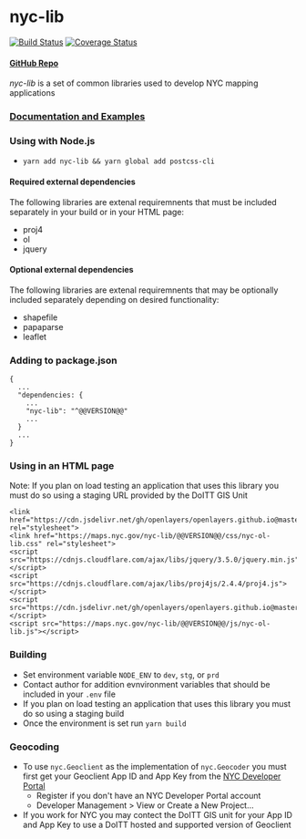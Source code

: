 # nyc-lib

[![Build Status](https://travis-ci.org/timkeane/nyc-lib.svg?branch=master)](https://travis-ci.org/timkeane/nyc-lib) [![Coverage Status](https://coveralls.io/repos/github/timkeane/nyc-lib/badge.svg?branch=master)](https://coveralls.io/github/timkeane/nyc-lib?branch=master) 
#### [GitHub Repo](https://github.com/timkeane/nyc-lib)

*nyc-lib* is a set of common libraries used to develop NYC mapping applications

### [Documentation and Examples](https://maps.nyc.gov/nyc-lib/)

### Using with Node.js

* `yarn add nyc-lib && yarn global add postcss-cli`

#### Required external dependencies

The following libraries are extenal requiremnents that must be included separately in your build or in your HTML page:
* proj4
* ol
* jquery

#### Optional external dependencies 

The following libraries are extenal requiremnents that may be optionally included separately depending on desired functionality:
* shapefile
* papaparse
* leaflet

### Adding to package.json

```
{
  ...
  "dependencies: {
    ...
    "nyc-lib": "^@@VERSION@@"
    ...
  }
  ...
}
```

### Using in an HTML page

Note: If you plan on load testing an application that uses this library you must do so using a staging URL provided by the DoITT GIS Unit 

```
<link href="https://cdn.jsdelivr.net/gh/openlayers/openlayers.github.io@master/en/v6.5.0/css/ol.css" rel="stylesheet">
<link href="https://maps.nyc.gov/nyc-lib/@@VERSION@@/css/nyc-ol-lib.css" rel="stylesheet">
<script src="https://cdnjs.cloudflare.com/ajax/libs/jquery/3.5.0/jquery.min.js"></script>
<script src="https://cdnjs.cloudflare.com/ajax/libs/proj4js/2.4.4/proj4.js"></script>
<script src="https://cdn.jsdelivr.net/gh/openlayers/openlayers.github.io@master/en/v6.5.0/build/ol.js"></script>
<script src="https://maps.nyc.gov/nyc-lib/@@VERSION@@/js/nyc-ol-lib.js"></script>
```

### Building

* Set environment variable `NODE_ENV` to `dev`, `stg`, or `prd`
* Contact author for addition evnvironment variables that should be included in your `.env` file
* If you plan on load testing an application that uses this library you must do so using a staging build
* Once the environment is set run `yarn build`

### Geocoding

* To use `nyc.Geoclient` as the implementation of `nyc.Geocoder` you must first get your Geoclient App ID and App Key from the [NYC Developer Portal](https://api-portal.nyc.gov/docs/services/geoclient/operations/geoclient)
  * Register if you don't have an NYC Developer Portal account
  * Developer Management > View or Create a New Project...
* If you work for NYC you may contect the DoITT GIS unit for your App ID and App Key to use a DoITT hosted and supported version of Geoclient
